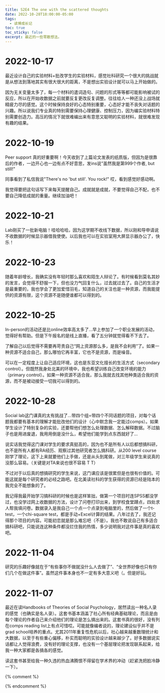 ```yaml
---
title: S2E4 The one with the scattered thoughts
date: 2022-10-28T18:00:00-05:00
tags:
  - 读博成长记
toc: true
toc_sticky: false
excerpt: 最近的一些零散想法。
---
```


# 2022-10-17

最近设计自己的实验材料+批改学生的实验材料，感觉社科研究一个很大的挑战就是从想法到落地其实有很大很大的距离，不是想出实验设计就可以马上开始做的。

因为无关变量太多了，每一个材料的遣词造句、问题的形式等等都可能影响被试的反应，所以在开始收数据之前就要反复更改反复调整。往往给人一种还没上战场就精疲力尽的感觉。这个时候保持良好的心态特别重要，心态好才能不丧失对话题的兴趣。所以说我们专业真的特别需要保持心理健康、控制压力，因为编实验材料特别需要创造力。高压的情况下就很难编出来有意思又聪明的实验材料，就很难发现有趣的结果。

# 2022-10-19
Peer support 真的好重要啊！今天收到了上篇论文发表的纸质版，但因为是很靠后的作者，一边开心也一边有点不好意思，发ins说”虽然我是第999个作者, but still!"

同事看到了私信我说"There's no 'but still'. You rock!" 哎，看到感觉好感动啊。

我觉得要把这句话写下来每天提醒自己。成就就是成就，不要觉得自己不配，也不要自己降低成就的重量。继续加油吧！

# 2022-10-21

Lab刚买了一批新电脑！哇哈哈哈，因为这学期不收线下数据，所以刚和导申请说不收数据的时候显示器借我使使。以后我也可以在实验室用大屏显示器办公了，快乐！

# 2022-10-23

随着年龄增长，我确实没有年轻时那么喜欢和陌生人辩论了。有时候看到莫名其妙的发言，会觉得不舒服一下，但也没力气回复什么，过去就过去了。自己的生活才是最重要的，我也学会了更加爱惜羽毛，知道自己的关注也是一种资源，而我能提供的资源有限，这个资源不是随便谁都可以得到的。

# 2022-10-25

In-person的活动还是比online效率高太多了…早上参加了一个职业发展的活动，觉得好有帮助。但是下午报名的是线上直播，看了五分钟就觉得看不下去了。

了解自己以后觉得不需要再苛责自己“网上资源那么多，是我不会利用”了。如果一种资源不适合自己，那么哪怕它再丰富，它也不是资源，而是噪音。

可以在一定程度上让自己适应环境，这也是东亚文化擅长的生活方式（secondary control）。但既然我身处北美的环境中，我也希望训练自己改变环境的能力（primary control）。如果一种资源不适合我，那么我就去找其他种类适合我的资源，而不是被动接受一切我可以得到的。

# 2022-10-28

Social lab这门课真的太有挑战了…带四个组=带四个不同话题的项目，对每个话题我都要有基本的理解才能批改他们的设计（心中默念我一定能过comps）。如果学生设计了特别复杂的实验，还要帮他们想怎么处理数据、怎么解释数据。不过脑子也是用进废退，我用用倒是没什么，希望他们能学到点东西就好了…

说实话我觉得这门课对学生的要求真挺高的，因为也不是所有人以后都想搞科研，也不是所有人都有RA经历、观察过其他研究者怎么搞科研。从200 level course刚学了理论，这下上来就要他们上手做，还是从头到尾做，对三年级学生来说真的没那么容易。（关键是对TA来说也很不容易 T T）

不过对于以后真的想搞研究的学生来说，这门课应该是很累但是也很有价值的。可能这就是每个研究者的必经之路吧。在北美读社科的学生获得的资源已经是陆本的我完全不能想象的了。

我记得我最开始学习搞科研的时候也是这样笨拙，做第一个项目时连SPSS都没学过，也没学过网上收数据的方法，设计了问卷打印出来，到学校食堂蹲点，四处求人帮我填问卷。数据录入是我自己一个点一个点录到电脑里的，然后做了一个t-test，一个chi-square test，都是手动+Excel计算的结果。八年过去了，我还记得那个项目的内容。可能初恋就是那么难忘吧（不是）。我也不敢说自己有多适合搞科研吧，只能说连这种条件都没拦住我的热情，多少说明我对这件事是真的喜欢吧。

# 2022-11-04

研究的乐趣好像就在于“有些事你不做就没什么人去做了”、“全世界好像也只有你们几个在做这件事”。虽然这件事本身也不一定有多大意义吧（。但是好玩。

# 2022-11-07

最近在读Handbooks of Theories of Social Psychology，居然读出一种名人录的感觉（也确实是名人录）。这套书基本涵盖了社心所有经典基础理论，而且是由每个理论的作者自己来介绍他们的理论是怎么搞出来的。这套书真的很好，没有列在comps reading list上有点可惜哎。可能就像编者说的，理论建设似乎并不是grad school培养的重点。尤其2011年重复性危机以后，社心越来越重数理统计和大数据，以至于有些重心偏移，朴实而聪明的实验设计越来越少了。好多数据说实话都让人觉得浪费，没有好的理论支撑，也没有一个基层理论把发现联系起来，给我一种大家都是各搞各的感觉。

读这套书甚至给我一种久违的热血沸腾恨不得留在学术界的冲动（赶紧洗把脸冷静一下）。

{% comment %}



{% endcomment %}
